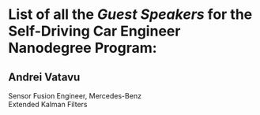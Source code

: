 # List of all the *Guest Speakers* for the Self-Driving Car Engineer Nanodegree Program:  

## Andrei Vatavu  
Sensor Fusion Engineer, Mercedes-Benz  
Extended Kalman Filters  

## 

